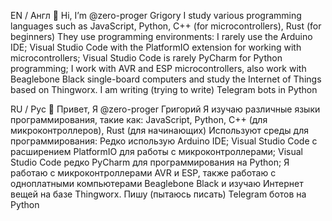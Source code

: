 EN / Англ
👋 Hi, I’m @zero-proger Grigory
I study various programming languages such as JavaScript, Python, C++ (for microcontrollers), Rust (for beginners)
They use programming environments:
  I rarely use the Arduino IDE;
  Visual Studio Code with the PlatformIO extension for working with microcontrollers;
  Visual Studio Code is rarely PyCharm for Python programming;
I work with AVR and ESP microcontrollers, also work with Beaglebone Black single-board computers and study the Internet of Things based on Thingworx.
I am writing (trying to write) Telegram bots in Python

RU / Рус
👋 Привет, Я @zero-proger Григорий
Я изучаю различные языки программирования, такие как: JavaScript, Python, C++ (для микроконтроллеров), Rust (для начинающих)
Используют среды для программирования:
  Редко использую Arduino IDE;
  Visual Studio Code с расширением PlatformIO для работы с микроконтроллерами;
  Visual Studio Code редко PyCharm для программирования на Python;
Я работаю с микроконтроллерами AVR и ESP, также работаю с одноплатными компьютерами Beaglebone Black и изучаю Интернет вещей на базе Thingworx.
Пишу (пытаюсь писать) Telegram ботов на Python
